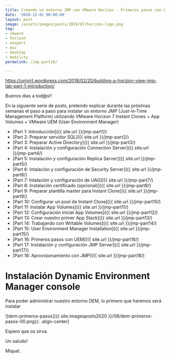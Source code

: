 ```yaml
---
title: Creando un entorno JMP con VMware Horizon - Primeros pasos con DEM
date: '2020-12-02 00:00:00'
layout: post
image: /assets/images/posts/2019/07/horizon-logo.png
tag:
- vmware
- horizon
- vexpert
- euc
- desktop
- mobility
permalink: /jmp-part16/

---
```


https://univirt.wordpress.com/2018/02/20/building-a-horizon-view-jmp-lab-part-1-introduction/

Buenos dias a tod@s!!

En la siguiente serie de posts, pretendo explicar durante las próximas semanas el paso a paso para instalar un entorno JMP (Just-in-Time Management Platform) utilizando VMware Horizon 7 Instant Clones + App Volumes + VMware UEM (User Environment Manager) 

- [Part 1: Introducción]({{ site.url }}/jmp-part1/)
- [Part 2: Preparar servidor SQL]({{ site.url }}/jmp-part2/)
- [Part 3: Preparar Active Directory]({{ site.url }}/jmp-part3/)
- [Part 4: Instalación y configuración Connection Server]({{ site.url }}/jmp-part4/)
- [Part 5: Instalación y configuración Replica Server]({{ site.url }}/jmp-part5/)
- [Part 6: Intalación y configuración de Security Server]({{ site.url }}/jmp-part6/)
- [Part 7: Intalación y configuración de UAG]({{ site.url }}/jmp-part7/)
- [Part 8: Instalación certificado (opcional)]({{ site.url }}/jmp-part8/)
- [Part 9: Preparar plantilla master para Instant Clone]({{ site.url }}/jmp-part9/)
- [Part 10: Configurar un pool de Instant Clone]({{ site.url }}/jmp-part10/)
- [Part 11: Instalar App Volumes]({{ site.url }}/jmp-part11/)
- [Part 12: Configuración inicial App Volumes]({{ site.url }}/jmp-part12/)
- [Part 13: Crear nuestro primer App Stack]({{ site.url }}/jmp-part13/)
- [Part 14: Trabajando con Writable Volumes]({{ site.url }}/jmp-part14/)
- [Part 15: User Environment Manager Installation]({{ site.url }}/jmp-part15/)
- [Part 16: Primeros pasos con UEM]({{ site.url }}/jmp-part16/)
- [Part 17: Instalación y configuración JMP Server]({{ site.url }}/jmp-part17/)
- [Part 18: Aprovisionamiento con JMP]({{ site.url }}/jmp-part18/)

# Instalación Dynamic Environment Manager console

Para poder administrar nuestro entorno DEM, lo primero que haremos será instalar 

![dem-primeros-pasos]({{ site.imagesposts2020 }}/08/dem-primeros-pasos-00.png){: .align-center}




Espero que os sirva.

Un saludo!

Miquel.


